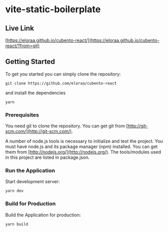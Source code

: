# vite-static-boilerplate
## Live Link
[https://eloraa.github.io/cubento-react/](https://eloraa.github.io/cubento-react/?from=git)

## Getting Started
To get you started you can simply clone the repository:

```
git clone https://github.com/eloraa/cubento-react
```
and install the dependencies
```
yarn
```

### Prerequisites
You need git to clone the repository. You can get git from
[http://git-scm.com/](http://git-scm.com/).

A number of node.js tools is necessary to initialize and test the project. You must have node.js and its package manager (npm) installed. You can get them from  [http://nodejs.org/](http://nodejs.org/). The tools/modules used in this project are listed in package.json.

### Run the Application

Start development server:

    yarn dev   

### Build for Production

Build the Application for production:

    yarn build   